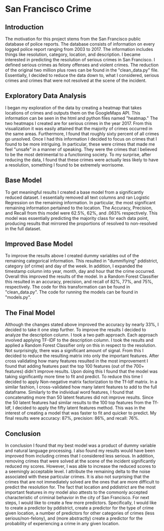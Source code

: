 # San Francisco Crime

## Introduction

The motivation for this project stems from the San Francisco public database of police reports. The database consists of information on every logged police report ranging from 2003 to 2017. The information includes things like resolution, category, location, and description. I became interested in predicting the resolution of serious crimes in San Francisco. I defined serious crimes as felony offenses and violent crimes. The reduction of the original two million plus rows can be found in the "clean_data.py" file. Essentially, I decided to reduce the data down to, what I considered, serious crimes and crimes that were not resolved at the scene of the incident.

## Exploratory Data Analysis

I began my exploration of the data by creating a heatmap that takes locations of crimes and outputs them on the GoogleMaps API. This information can be seen in the html and python files named "heatmap." The two heatmaps I created are for serious crimes in the year 2017. From this visualization it was easily attained that the majority of crimes occurred in the same areas. Furthermore, I found that roughly sixty percent of all crimes go unsolved. Once I had this information I decided to focus on crimes that I found to be more intriguing. In particular, these were crimes that made me feel "unsafe" in a manner of speaking. They were the crimes that I believed to be the most detrimental to a functioning society. To my surprise, after reducing the data, I found that these crimes were actually less likely to have a resolution, something I found to be extremely worrisome.

## Base Model

To get meaningful results I created a base model from a significantly reduced dataset. I essentially removed all text columns and ran Logistic Regression on the remaining information. In particular, the most significant remaining information pertained to the location. The Accuracy, Precision, and Recall from this model were 62.5%, 62%, and .063% respectively. This model was essentially predicting the majority class for each data point, producing results that mirrored the proportions of resolved to non-resolved in the full dataset.

## Improved Base Model

To improve the results above I created dummy variables out of the remaining categorical information. This resulted in "dummifiying" pddistrict, category (of crime) and day of the week. In addition, I expanded the timestamp column into year, month, day and hour that the crime occurred. Overall this improved the results of the model. In a Random Forest Classifier this resulted in an accuracy, precision, and recall of 82%, 77%, and 75%, respectively. The code for this transformation can be found in "clean_data.py". The code for running the models can be found in "models.py".

## The Final Model

Although the changes stated above improved the accuracy by nearly 33%, I decided to take it one step further. To improve the results I decided to analyze the description column. I took a two path approach. Each approach involved applying TF-IDF to the description column. I took the results and applied a Random Forest Classifier only on this in respect to the resolution. Not surprisingly, there was a significant amount of signal. From this I decided to reduce the resulting matrix into only the important features. After cross validating how many features resulted in the most improvement I found that adding features past the top 100 features (out of the 700+ features) didn't improve results. Upon doing this I found that the model was taking significantly more time to fit and predict. To reduce this time I decided to apply Non-negative matrix factorization to the Tf-Idf matrix. In a similar fashion, I cross-validated how many latent features to add to the full dataframe. Similarly to the individual word features, I found that concatenating more than 50 latent features did not improve results. Since the 50 latent features had similar results to the 100 top features from the Tf-Idf, I decided to apply the fifty latent features method. This was in the interest of creating a model that was faster to fit and quicker to predict. My final results were accuracy: 87%, precision: 86%, and recall: 76%.

## Conclusion
In conclusion I found that my best model was a product of dummy variable and natural language processing. I also found my results would have been improved from including crimes that I considered less serious. In addition, removing crimes that were solved at the scene of the incident significantly reduced my scores. However, I was able to increase the reduced scores to a seemingly acceptable level. I attribute the remaining delta to the noise associated with these particular crimes. It is also not surprising that the crimes that are not immediately solved are the ones that are more difficult to predict the resolution for. The fact that location and pddistrict are the most important features in my model also attests to the commonly accepted characteristic of criminal behavior in the city of San Francisco. For next steps, I would like to create a few more predictors. Specifically, I would like to create a predictor by pddistrict, create a predictor for the type of crime given location, a number of predictors for other categories of crimes (less serious/non-felony), and (more abstractly) create a predictor for the probability of experiencing a crime in any given location.

